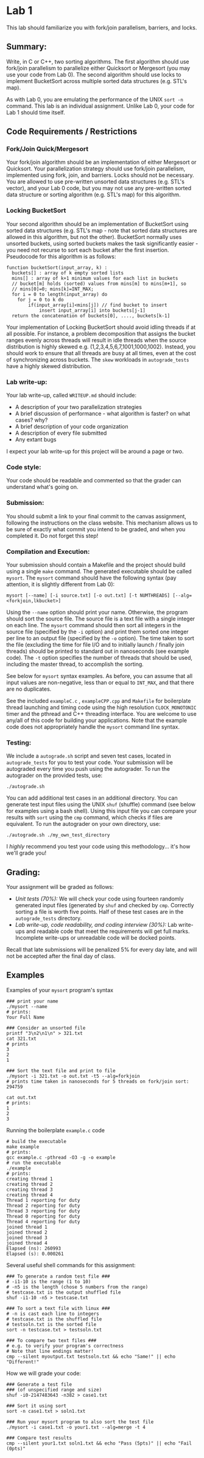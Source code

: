 # Lab 1

This lab should familiarize you with fork/join parallelism, barriers, and locks.  

## Summary:
Write, in C or C++, two sorting algorithms. The first algorithm should use fork/join parallelism to parallelize either Quicksort or Mergesort (you may use your code from Lab 0). The second algorithm should use locks to implement BucketSort across multiple sorted data structures (e.g. STL's map). 

As with Lab 0, you are emulating the performance of the UNIX `sort -n` command.  This lab is an individual assignment. Unlike Lab 0, your code for Lab 1 should time itself.  

## Code Requirements / Restrictions

### Fork/Join Quick/Mergesort
Your fork/join algorithm should be an implementation of either Mergesort or Quicksort.  Your parallelization strategy should use fork/join parallelism, implemented using fork, join, and barriers.  Locks should not be necessary. You are allowed to use pre-written unsorted data structures (e.g. STL's vector), and your Lab 0 code, but you may not use any pre-written sorted data structure or sorting algorithm (e.g. STL's map) for this algorithm.

### Locking BucketSort
Your second algorithm should be an implementation of BucketSort using sorted data structures (e.g. STL's map - note that sorted data structures are allowed in this algorithm, but not the other).  BucketSort normally uses unsorted buckets, using sorted buckets makes the task significantly easier - you need not recurse to sort each bucket after the first insertion.  Pseudocode for this algorithm is as follows:

```
function bucketSort(input_array, k) :
  buckets[] : array of k empty sorted lists
  mins[] : array of k+1 minimum values for each list in buckets
  // bucket[m] holds (sorted) values from mins[m] to mins[m+1], so
  // mins[0]=0; mins[k]=INT_MAX;
  for i = 0 to length(input_array) do
    for j = 0 to k do
		if(input_array[i]<mins[j]) // find bucket to insert 
			insert input_array[i] into buckets[j-1]
  return the concatenation of buckets[0], ...., buckets[k-1]
```

Your implementation of Locking BucketSort should avoid idling threads if at all possible. For instance, a problem decomposition that assigns the bucket ranges evenly across threads will result in idle threads when the source distribution is highly skewed e.g. (1,2,3,4,5,6,7,1001,1000,1002).  Instead, you should work to ensure that all threads are busy at all times, even at the cost of synchronizing across buckets.  The `skew` workloads in `autograde_tests` have a highly skewed distribution.

### Lab write-up:
Your lab write-up, called `WRITEUP.md` should include:
* A description of your two parallelization strategies
* A brief discussion of performance - what algorithm is faster? on what cases? why? 
* A brief description of your code organization
* A description of every file submitted
* Any extant bugs

I expect your lab write-up for this project will be around a page or two.

### Code style:
Your code should be readable and commented so that the grader can understand what's going on.

### Submission:
You should submit a link to your final commit to the canvas assignment, following the instructions on the class website.  This mechanism allows us to be sure of exactly what commit you intend to be graded, and when you completed it.  Do not forget this step!

### Compilation and Execution:
Your submission should contain a Makefile and the project should build using a single `make` command.  The generated executable should be called `mysort`.  The `mysort` command should have the following syntax (pay attention, it is slightly
different from Lab 0):

`mysort [--name] [-i source.txt] [-o out.txt] [-t NUMTHREADS] [--alg=<forkjoin,lkbucket>] `

Using the `--name` option should print your name.  Otherwise, the program should sort the source file.  The source file is a text file with a single integer on each line.  The `mysort` command should then sort all integers in the source file (specified by the `-i` option) and print them sorted one integer per line to an output file (specified by the `-o` option). The time taken to sort the file (excluding the time for file I/O and to initially launch / finally join threads) should be printed to standard out in nanoseconds (see example code).  The `-t` option specifies the number of threads that should be used, including the master thread, to accomplish the sorting. 

See below for `mysort` syntax examples.  As before, you can assume that all input values are non-negative, less than or equal to `INT_MAX`, and that there are no duplicates.

See the included `exampleC.c` , `exampleCPP.cpp` and `Makefile` for boilerplate thread launching and timing code using the high resolution `CLOCK_MONOTONIC` timer and the pthread and C++ threading interface.  You are welcome to use any/all of this code for building your applications. Note that the example code does not appropriately handle the `mysort` command line syntax. 

### Testing:
We include a `autograde.sh` script and seven test cases, located in `autograde_tests` for you to test your code.  Your submission will be autograded every time you push using the autograder.  To run the autograder on the provided tests, use:

`./autograde.sh`

You can add additional test cases in an additional directory.  You can generate test input files using the UNIX `shuf` (shuffle) command (see below for examples using a bash shell).  Using this input file you can compare your results with `sort` using the `cmp` command, which checks if files are equivalent. To run the autograder on your own directory, use:

`./autograde.sh ./my_own_test_directory`

I _highly_ recommend you test your code using this methodology... it's how we'll grade you!



## Grading:
Your assignment will be graded as follows:
* *Unit tests (70%):*
We will check your code using fourteen randomly generated input files (generated by `shuf` and checked by `cmp`.  Correctly sorting a file is worth five points.  Half of these test cases are in the `autograde_tests` directory.
* *Lab write-up, code readability, and coding interview (30%):* 
Lab write-ups and readable code that meet the requirements will get full marks. Incomplete write-ups or unreadable code will be docked points.

Recall that late submissions will be penalized 5% for every day late, and will not be accepted after the final day of class.

## Examples

Examples of your `mysort` program's syntax
```
### print your name
./mysort --name
# prints:
Your Full Name

### Consider an unsorted file
printf "3\n2\n1\n" > 321.txt
cat 321.txt
# prints
3
2
1

### Sort the text file and print to file
./mysort -i 321.txt -o out.txt -t5 --alg=forkjoin
# prints time taken in nanoseconds for 5 threads on fork/join sort:
294759

cat out.txt
# prints:
1
2
3
```

Running the boilerplate `example.c` code
```
# build the executable
make example
# prints:
gcc example.c -pthread -O3 -g -o example
# run the executable
./example
# prints:
creating thread 1
creating thread 2
creating thread 3
creating thread 4
Thread 1 reporting for duty
Thread 2 reporting for duty
Thread 3 reporting for duty
Thread 0 reporting for duty
Thread 4 reporting for duty
joined thread 1
joined thread 2
joined thread 3
joined thread 4
Elapsed (ns): 260993
Elapsed (s): 0.000261
```

Several useful shell commands for this assignment:
```
### To generate a random test file ###
# -i1-10 is the range (1 to 10)
# -n5 is the length (chose 5 numbers from the range)
# testcase.txt is the output shuffled file
shuf -i1-10 -n5 > testcase.txt

### To sort a text file with linux ###
# -n is cast each line to integers
# testcase.txt is the shuffled file
# testsoln.txt is the sorted file
sort -n testcase.txt > testsoln.txt

### To compare two text files ###
# e.g. to verify your program's correctness
# Note that line endings matter!
cmp --silent myoutput.txt testsoln.txt && echo "Same!" || echo "Different!"
```


How we will grade your code:
```
### Generate a test file
### (of unspecified range and size)
shuf -i0-2147483643 -n382 > case1.txt

### Sort it using sort
sort -n case1.txt > soln1.txt

### Run your mysort program to also sort the test file
./mysort -i case1.txt -o your1.txt --alg=merge -t 4

### Compare test results
cmp --silent your1.txt soln1.txt && echo "Pass (5pts)" || echo "Fail (0pts)"
```
